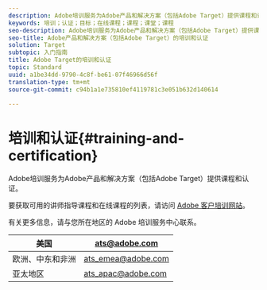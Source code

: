 ```yaml
---
description: Adobe培训服务为Adobe产品和解决方案（包括Adobe Target）提供课程和认证。
keywords: 培训；认证；目标；在线课程；课程；课堂；课程
seo-description: Adobe培训服务为Adobe产品和解决方案（包括Adobe Target）提供课程和认证。
seo-title: Adobe产品和解决方案（包括Adobe Target）的培训和认证
solution: Target
subtopic: 入门指南
title: Adobe Target的培训和认证
topic: Standard
uuid: a1be34dd-9790-4c8f-be61-07f46966d56f
translation-type: tm+mt
source-git-commit: c94b1a1e735810ef4119781c3e051b632d140614

---
```



# 培训和认证{#training-and-certification}

Adobe培训服务为Adobe产品和解决方案（包括Adobe Target）提供课程和认证。

要获取可用的讲师指导课程和在线课程的列表，请访问 [Adobe 客户培训网站](https://training.adobe.com/training/courses.html#solution=adobeTarget)。

有关更多信息，请与您所在地区的 Adobe 培训服务中心联系。

| 美国 | [ats@adobe.com](mailto:ats@adobe.com) |
|---|---|
| 欧洲、中东和非洲 | [ats_emea@adobe.com](mailto:ats_emea@adobe.com) |
| 亚太地区 | [ats_apac@adobe.com](mailto:ats_apac@adobe.com) |

